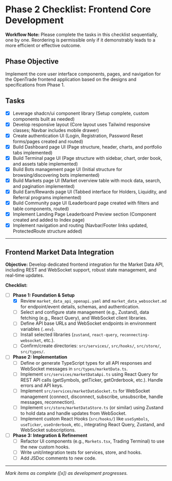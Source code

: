 # Phase 2 Checklist: Frontend Core Development

**Workflow Note:** Please complete the tasks in this checklist sequentially, one by one. Reordering is permissible only if it demonstrably leads to a more efficient or effective outcome.

## Phase Objective
Implement the core user interface components, pages, and navigation for the OpenTrade frontend application based on the designs and specifications from Phase 1.

## Tasks

*   [x] Leverage shadcn/ui component library (Setup complete, custom components built as needed)
*   [x] Develop responsive layout (Core layout uses Tailwind responsive classes; Navbar includes mobile drawer)
*   [x] Create authentication UI (Login, Registration, Password Reset forms/pages created and routed)
*   [x] Build Dashboard page UI (Page structure, header, charts, and portfolio tabs implemented)
*   [x] Build Terminal page UI (Page structure with sidebar, chart, order book, and assets table implemented)
*   [x] Build Bots management page UI (Initial structure for browsing/discovering bots implemented)
*   [x] Build Markets page UI (Market overview table with mock data, search, and pagination implemented)
*   [x] Build Earn/Rewards page UI (Tabbed interface for Holders, Liquidity, and Referral programs implemented)
*   [x] Build Community page UI (Leaderboard page created with filters and table components, routed)
*   [x] Implement Landing Page Leaderboard Preview section (Component created and added to Index page)
*   [x] Implement navigation and routing (Navbar/Footer links updated, ProtectedRoute structure added)

---

## Frontend Market Data Integration

**Objective:** Develop dedicated frontend integration for the Market Data API, including REST and WebSocket support, robust state management, and real-time updates.

**Checklist:**
- [ ] **Phase 1: Foundation & Setup**
  - [x] Review `market_data_api_openapi.yaml` and `market_data_websocket.md` for endpoint/event details, schemas, and authentication.
  - [ ] Select and configure state management (e.g., Zustand), data fetching (e.g., React Query), and WebSocket client libraries.
  - [ ] Define API base URLs and WebSocket endpoints in environment variables (`.env`).
  - [ ] Install selected libraries (`zustand`, `react-query`, `reconnecting-websocket`, etc.).
  - [ ] Confirm/create directories: `src/services/`, `src/hooks/`, `src/store/`, `src/types/`.
- [ ] **Phase 2: Implementation**
  - [ ] Define or generate TypeScript types for all API responses and WebSocket messages in `src/types/marketData.ts`.
  - [ ] Implement `src/services/marketDataApi.ts` using React Query for REST API calls (getSymbols, getTicker, getOrderbook, etc.). Handle errors and API keys.
  - [ ] Implement `src/services/marketDataSocket.ts` for WebSocket management (connect, disconnect, subscribe, unsubscribe, handle messages, reconnection).
  - [ ] Implement `src/store/marketDataStore.ts` (or similar) using Zustand to hold data and handle updates from WebSocket.
  - [ ] Implement custom React Hooks (`src/hooks/`) like `useSymbols`, `useTicker`, `useOrderbook`, etc., integrating React Query, Zustand, and WebSocket subscriptions.
- [ ] **Phase 3: Integration & Refinement**
  - [ ] Refactor UI components (e.g., `Markets.tsx`, Trading Terminal) to use the new custom hooks.
  - [ ] Write unit/integration tests for services, store, and hooks.
  - [ ] Add JSDoc comments to new code.

---
*Mark items as complete ([x]) as development progresses.*
